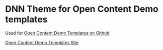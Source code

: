 # DNN Theme for Open Content Demo templates

Used for [Open Content Demo Templates on Github](https://github.com/40fingers/OpenContent-Demo-Templates)

[Open Content Demo Templates Site](https://demo.40fingers.net/opencontent-demo-templates)

